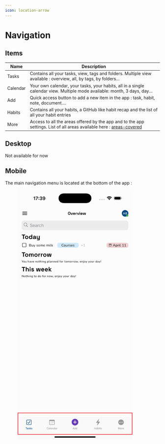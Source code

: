 ```yaml
---
icon: location-arrow
---
```


# Navigation

## Items

| Name     | Description                                                                                                                                                                                                                                   |
| -------- | --------------------------------------------------------------------------------------------------------------------------------------------------------------------------------------------------------------------------------------------- |
| Tasks    | Contains all your tasks, view, tags and folders. Multiple view available : overview, all, by tags, by folders...                                                                                                                              |
| Calendar | Your own calendar, your tasks, your habits, all in a single calendar view. Multiple mode available: month, 3 days, day...                                                                                                                     |
| Add      | Quick access button to add a new item in the app : task, habit, note, document....                                                                                                                                                            |
| Habits   | Contains all your habits, a GitHub like habit recap and the list of all your habit entries                                                                                                                                                    |
| More     | Access to all the areas offered by the app and to the app settings. List of all areas available here : [areas-covered](https://app.gitbook.com/o/x8k6BaS4vsRQi6jhJbPa/s/hHvz6ggkRjTblbaIVu0l/~/changes/13/features/navigaation/areas-covered) |

## Desktop

Not available for now

## Mobile

The main navigation menu is located at the bottom of the app :&#x20;

<figure><img src="../.gitbook/assets/Simulator Screenshot - iPhone 16 Pro Max - 2025-04-18 at 17.39.22 copy.png" alt="" width="375"><figcaption></figcaption></figure>
